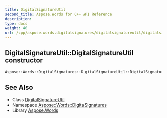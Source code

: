 ```yaml
---
title: DigitalSignatureUtil
second_title: Aspose.Words for C++ API Reference
description: 
type: docs
weight: 40
url: /cpp/aspose.words.digitalsignatures/digitalsignatureutil/digitalsignatureutil/
---
```

## DigitalSignatureUtil::DigitalSignatureUtil constructor




```cpp
Aspose::Words::DigitalSignatures::DigitalSignatureUtil::DigitalSignatureUtil()=delete
```

## See Also

* Class [DigitalSignatureUtil](../)
* Namespace [Aspose::Words::DigitalSignatures](../../)
* Library [Aspose.Words](../../../)
